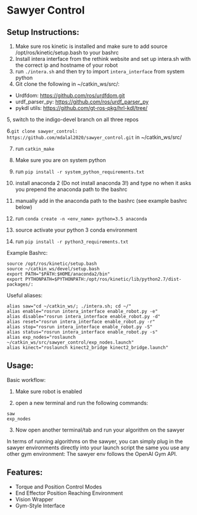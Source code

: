 # Sawyer Control
## Setup Instructions:
1. Make sure ros kinetic is installed and make sure to add source /opt/ros/kinetic/setup.bash to your bashrc
2. Install intera interface from the rethink website and set up intera.sh with the correct ip and hostname of your robot
3. run `./intera.sh` and then try to import `intera_interface` from system python
4. Git clone the following in ~/catkin_ws/src/:
* Urdfdom: https://github.com/ros/urdfdom.git
* urdf_parser_py: https://github.com/ros/urdf_parser_py
* pykdl utils: https://github.com/gt-ros-pkg/hrl-kdl/tree/

5, switch to the indigo-devel branch on all three repos

6.`git clone sawyer_control: https://github.com/mdalal2020/sawyer_control.git` in ~/catkin_ws/src/

7. run `catkin_make`

8. Make sure you are on system python

9. run `pip install -r system_python_requirements.txt`

10. install anaconda 2 (Do not install anaconda 3!) and type no when it asks you prepend the anaconda path to the bashrc

11. manually add in the anaconda path to the bashrc (see example bashrc below)

12. run `conda create -n <env_name> python=3.5 anaconda`

13. source activate your python 3 conda environment

14. run `pip install -r python3_requirements.txt`

Example Bashrc:
```
source /opt/ros/kinetic/setup.bash
source ~/catkin_ws/devel/setup.bash
export PATH="$PATH:$HOME/anaconda2/bin"
export PYTHONPATH=$PYTHONPATH:/opt/ros/kinetic/lib/python2.7/dist-packages/:
```
Useful aliases:
```
alias saw="cd ~/catkin_ws/; ./intera.sh; cd ~/"
alias enable="rosrun intera_interface enable_robot.py -e"
alias disable="rosrun intera_interface enable_robot.py -d"
alias reset="rosrun intera_interface enable_robot.py -r"
alias stop="rosrun intera_interface enable_robot.py -S"
alias status="rosrun intera_interface enable_robot.py -s"
alias exp_nodes="roslaunch ~/catkin_ws/src/sawyer_control/exp_nodes.launch"
alias kinect="roslaunch kinect2_bridge kinect2_bridge.launch"
```

## Usage:

Basic workflow:

1. Make sure robot is enabled

2. open a new terminal and run the following commands:
``` 
saw
exp_nodes 
``` 

3. Now open another terminal/tab and run your algorithm on the sawyer

In terms of running algorithms on the sawyer, you can simply plug in the sawyer environments directly into your launch script
the same you use any other gym environment: The sawyer env follows the OpenAI Gym API. 

## Features:
* Torque and Position Control Modes
* End Effector Position Reaching Environment
* Vision Wrapper 
* Gym-Style Interface 
